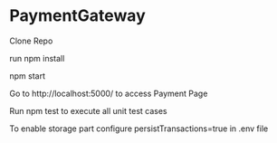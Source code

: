 # PaymentGateway

Clone Repo

run npm install

npm start

Go to http://localhost:5000/ to access Payment Page

Run npm test to execute all unit test cases

To enable storage part configure persistTransactions=true in .env file
